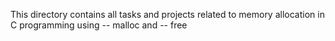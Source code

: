 This directory contains all tasks and projects
related to memory allocation in C programming
using
	-- malloc and 
	-- free
